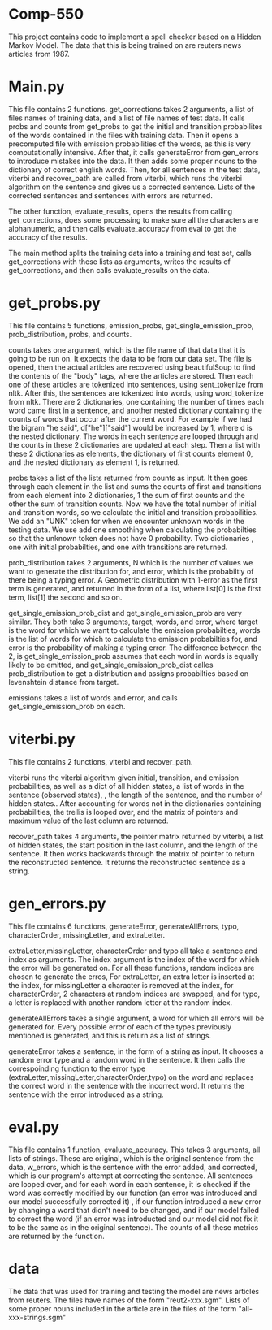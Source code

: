 # Comp-550
This project contains code to implement a spell checker based on a Hidden Markov Model. The data that this is being trained on are reuters news articles from 1987.
# Main.py
This file contains 2 functions. get_corrections takes 2 arguments, a list of files names of training data, and a list of file names of test data. It calls probs and counts from
get_probs to get the initial and transition probabilites of the words contained in the files with training data. Then it opens a precomputed file with emission probabilities of the 
words, as this is very computationally intensive. After that, it calls generateError from gen_errors to introduce mistakes into the data. It then adds some proper nouns to the dictionary
of correct english words. Then, for all sentences in the test data, viterbi and recover_path are called from viterbi, which runs the viterbi algorithm on the sentence and gives us a corrected 
sentence. Lists of the corrected sentences and sentences with errors are returned. 

The other function, evaluate_results, opens the results from calling get_corrections, does some processing to make sure all the characters are alphanumeric, and then calls evaluate_accuracy
from eval to get the accuracy of the results.

The main method splits the training data into a training and test set, calls get_corrections with these lists as arguments, writes the results of get_corrections, and then calls 
evaluate_results on the data.

# get_probs.py
This file contains 5 functions, emission_probs, get_single_emission_prob, prob_distribution, probs, and counts. 

counts takes one argument, which is the file name of that data that it is going to be run on. It expects the data to be from our data set. The file is opened, then the actual articles
are recovered using beautifulSoup to find the contents of the "body" tags, where the articles are stored. Then each one of these articles are tokenized into sentences, using sent_tokenize 
from nltk. After this, the sentences are tokenized into words, using word_tokenize from nltk. There are 2 dictionaries, one containing the number of times each word came first in a sentence, and another
nested dictionary containing the counts of words that occur after the current word. For example if we had the bigram "he said", d["he"]["said"] would be increased by 1, where d is the nested dictionary.
The words in each sentence are looped through and the counts in these 2 dictionaries are updated at each step. Then a list with these 2 dictionaries as elements, the dictionary of first counts element 0, and
the nested dictionary as element 1, is returned.

probs takes a list of the lists returned from counts as input. It then goes through each element in the list and sums the counts of first and transitions from each element into 2 dictionaries,
1 the sum of first counts and the other the sum of transition counts. Now we have the total number of initial and transition words, so we calculate the initial and transition probabilities. We add
an "UNK" token for when we encounter unknown words in the testing data. We use add one smoothing when calculating the probabilties so that the unknown token does not have 0 probability. Two dictionaries
, one with initial probabilties, and one with transitions are returned.

prob_distribution takes 2 arguments, N which is the number of values we want to generate the distribution for, and error, which is the probabiltiy of there being a typing error. 
A Geometric distribution with 1-error as the first term is generated, and returned in the form of a list, where list[0] is the first term, list[1] the second and so on.

get_single_emission_prob_dist and get_single_emission_prob are very similar. They both take 3 arguments, target, words, and error, where target is the word for which 
we want to calculate the emission probabilties, words is the list of words for which to calculate the emission probabilties for, and error is the probability of making a typing error.
The difference between the 2, is get_single_emission_prob assumes that each word in words is equally likely to be emitted, and get_single_emission_prob_dist calles prob_distribution to
get a distribution and assigns probabilties based on levenshtein distance from target.

emissions takes a list of words and error, and calls get_single_emission_prob on each.

# viterbi.py
This file contains 2 functions, viterbi and recover_path.

viterbi runs the viterbi algorithm given initial, transition, and emission probabilities, as well as a dict of all hidden states, a list of words in the sentence (observed states), 
, the length of the sentence, and the number of hidden states.. After accounting for words not in the dictionaries containing probabilities, the trellis is looped over, and the matrix of pointers
and maximum value of the last column are returned.

recover_path takes 4 arguments, the pointer matrix returned by viterbi, a list of hidden states, the start position in the last column, and the length of the sentence. It then works backwards through
the matrix of pointer to return the reconstructed sentence. It returns the reconstructed sentence as a string.

# gen_errors.py
This file contains 6 functions, generateError, generateAllErrors, typo, characterOrder, missingLetter, and extraLetter.

extraLetter,missingLetter, characterOrder and typo all take a sentence and index as arguments. The index argument is the index of the word for which the error will be generated on.
For all these functions, random indices are chosen to generate the erros, For extraLetter, an extra letter is inserted at the index, for missingLetter a character is removed at the index,
for characterOrder, 2 characters at random indices are swapped, and for typo, a letter is replaced with another random letter at the random index.

generateAllErrors takes a single argument, a word for which all errors will be generated for. Every possible error of each of the types previously mentioned is generated, and this is return as a list of strings. 

generateError takes a sentence, in the form of a string as input. It chooses a random error type and a random word in the sentence. It then calls the correspoinding function to the error type
(extraLetter,missingLetter,characterOrder,typo) on the word and replaces the correct word in the sentence with the incorrect word. It returns the sentence with the error introduced as a string.

# eval.py
This file contains 1 function, evaluate_accuracy. This takes 3 arguments, all lists of strings. These are original, which is the original sentence from the data, w_errors, which is the sentence with
the error added, and corrected, which is our program's attempt at correcting the sentence. All sentences are looped over, and for each word in each sentence, it is checked if the word was correctly modified
by our function (an error was introduced and our model successfully corrected it) , if our function introduced a new error by changing a word that didn't need to be changed, and if our model failed to correct the 
word (if an error was introducted and our model did not fix it to be the same as in the original sentence). The counts of all these metrics are returned by the function.

# data
The data that was used for training and testing the model are news articles from reuters. The files have names of the form "reut2-xxx.sgm". Lists of some proper nouns included in the article are in the files of the form "all-xxx-strings.sgm"
